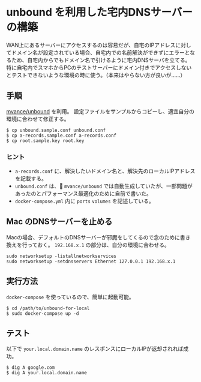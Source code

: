 # unbound を利用した宅内DNSサーバーの構築
WAN上にあるサーバーにアクセスするのは容易だが、自宅のIPアドレスに対してドメイン名が設定されている場合、自宅内での名前解決ができずにエラーとなるため、自宅内からでもドメイン名で引けるように宅内DNSサーバを立てる。
特に自宅内でスマホからPCのテストサーバーにドメイン付きでアクセスしないとテストできないような環境の時に使う。（本来はやらない方が良いが……）

## 手順
[mvance/unbound](https://hub.docker.com/r/mvance/unbound/) を利用。
設定ファイルをサンプルからコピーし、適宜自分の環境に合わせて修正する。
```
$ cp unbound.sample.conf unbound.conf
$ cp a-records.sample.conf a-records.conf
$ cp root.sample.key root.key
```

### ヒント
* `a-records.conf` に、解決したいドメイン名と、解決先のローカルIPアドレスを記載する。
* `unbound.conf` は、 `mvance/unbound` では自動生成していたが、一部問題があったのとパフォーマンス最適化のために自前で書いた。
* `docker-compose.yml` 内に `ports` `volumes` を記述している。


## Mac のDNSサーバーを止める
Macの場合、デフォルトのDNSサーバーが邪魔をしてくるので念のために書き換えを行っておく。
`192.168.x.1` の部分は、自分の環境に合わせる。
```
sudo networksetup -listallnetworkservices
sudo networksetup -setdnsservers Ethernet 127.0.0.1 192.168.x.1
```


## 実行方法
`docker-compose` を使っているので、簡単に起動可能。
```
$ cd /path/to/unbound-for-local
$ sudo docker-compose up -d
```

## テスト
以下で `your.local.domain.name` のレスポンスにローカルIPが返却されれば成功。
```
$ dig A google.com
$ dig A your.local.domain.name
```
